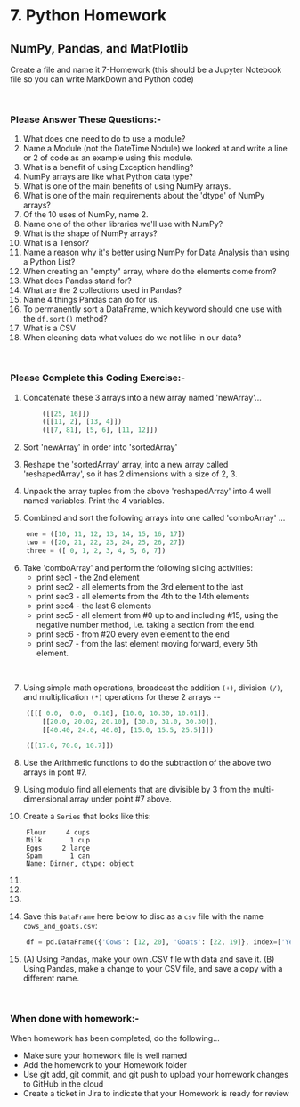 # 7. Python Homework

## NumPy, Pandas, and MatPlotlib

Create a file and name it 7-Homework (this should be a Jupyter Notebook file so you can write MarkDown and Python code)

<br>

### **Please Answer These Questions:-**

1. What does one need to do to use a module?
1. Name a Module (not the DateTime Nodule) we looked at and write a line or 2 of code as an example using this module.
1. What is a benefit of using Exception handling?
1. NumPy arrays are like what Python data type?
1. What is one of the main benefits of using NumPy arrays.
1. What is one of the main requirements about the 'dtype' of NumPy arrays?
1. Of the 10 uses of NumPy, name 2.
1. Name one of the other libraries we'll use with NumPy?
1. What is the shape of NumPy arrays?
1. What is a Tensor?
1. Name a reason why it's better using  NumPy for Data Analysis than using a Python List?
1. When creating an "empty" array, where do the elements come from?
1. What does Pandas stand for?
1. What are the 2 collections used in Pandas?
1. Name 4 things Pandas can do for us.
1. To permanently sort a DataFrame, which keyword should one use with the `df.sort()` method?
1. What is a CSV
1. When cleaning data what values do we not like in our data?

<br>

### **Please Complete this Coding Exercise:-**

1. Concatenate these 3 arrays into a new array named 'newArray'...

```python
        ([[25, 16]])
        ([[11, 2], [13, 4]])
        ([[7, 81], [5, 6], [11, 12]])
```

2. Sort 'newArray' in order into 'sortedArray'

3. Reshape the 'sortedArray' array, into a new array called 'reshapedArray', so it has 2 dimensions with a size of 2, 3.

4. Unpack the array tuples from the above 'reshapedArray'  into 4 well named variables. Print the 4 variables.

5. Combined and sort the following arrays into one called 'comboArray' ...

```python
    one = ([10, 11, 12, 13, 14, 15, 16, 17])
    two = ([20, 21, 22, 23, 24, 25, 26, 27])
    three = ([ 0, 1, 2, 3, 4, 5, 6, 7])
```

6.  Take 'comboArray' and perform the following slicing activities:
    - print sec1 - the 2nd element
    - print sec2 - all elements from the 3rd element to the last
    - print sec3 - all elements from the 4th to the 14th elements
    - print sec4 - the last 6 elements
    - print sec5 - all element from #0 up to and including #15, using the negative number method, i.e. taking a section from the end.
    - print sec6 - from #20 every even element to the end
    - print sec7 - from the last element moving forward, every 5th element.

<br>

7. Using simple math operations, broadcast the addition `(+)`, division `(/)`, and multiplication `(*)` operations for these 2 arrays --

```python
    ([[[ 0.0,  0.0,  0.10], [10.0, 10.30, 10.01]],
        [[20.0, 20.02, 20.10], [30.0, 31.0, 30.30]],
        [[40.40, 24.0, 40.0], [15.0, 15.5, 25.5]]])

    ([[17.0, 70.0, 10.7]])
```

8. Use the Arithmetic functions to do the subtraction of the above two arrays in pont #7.

9. Using modulo find all elements that are divisible by 3 from the multi-dimensional array under point #7 above.

10. Create a `Series` that looks like this:

```log
    Flour     4 cups
    Milk       1 cup
    Eggs     2 large
    Spam       1 can
    Name: Dinner, dtype: object
```

11. 

12. 

13. 

14. Save this `DataFrame` here below to disc as a `csv` file with the name `cows_and_goats.csv`:

```python
    df = pd.DataFrame({'Cows': [12, 20], 'Goats': [22, 19]}, index=['Year 1', 'Year 2'])
```

15. (A) Using Pandas, make your own .CSV file with data and save it. (B) Using Pandas, make a change to your CSV file, and save a copy with a different name.

<br>

### **When done with homework:-**

When homework has been completed, do the following...

- Make sure your homework file is well named
- Add the homework to your Homework folder
- Use  git add, git commit, and git push to upload your homework changes to GitHub in the cloud
- Create a ticket in Jira to indicate that your Homework is ready for review
